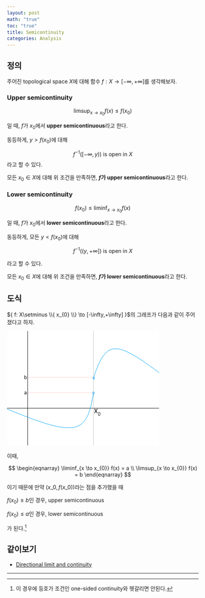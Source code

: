 ```yaml
---
layout: post
math: "true"
toc: "true"
title: Semicontinuity
categories: Analysis
---
```

## 정의

주어진 topological space ${ X }$에 대해 함수 ${ f: X \to [-\infty, + \infty] }$를 생각해보자. 

### Upper semicontinuity

$$ \limsup_{x \to x_{0}} f(x) \le f(x_{0}) $$

일 때, ${ f }$가 ${ x_{0} }$에서 **upper semicontinuous**라고 한다.

동등하게, ${ y>f(x_{0}) }$에 대해

$$ f^{-1}([-\infty,y)) \mbox{ is open in } X  $$
라고 할 수 있다.

모든 ${ x_{0} \in X}$에 대해 위 조건을 만족하면, **${ f }$가 upper semicontinuous**라고 한다.

### Lower semicontinuity

$$ f(x_{0}) \le \liminf_{x \to x_{0}} f(x) $$

일 때, ${ f }$가 ${ x_{0} }$에서 **lower semicontinuous**라고 한다.

동등하게, 모든 ${ y<f(x_{0}) }$에 대해

$$ f^{-1}((y,+\infty]) \mbox{ is open in } X $$

라고 할 수 있다.

모든 ${ x_{0} \in X }$에 대해 위 조건을 만족하면, **${ f }$가 lower semicontinuous**라고 한다.

## 도식

${ f: X\setminus \\{ x_{0} \\} \to [-\infty,+\infty] }$의 그래프가 다음과 같이 주어졌다고 하자.

![semicontinuity](https://github.com/paraconsistent/paraconsistent.github.io/blob/master/_posts/analysis/semicontinuity/semiconti.png?raw=true)

이때,

$$ \begin{eqnarray} \liminf_{x \to x_{0}} f(x) = a \\ \limsup_{x \to x_{0}} f(x) = b \end{eqnarray} $$

이기 때문에 만약 ${ (x\_{0},f(x\_{0})) }$라는 점을 추가했을 때

${ f(x_{0}) \ge b }$인 경우, upper semicontinuous

${ f(x_{0}) \le a }$인 경우, lower semicontinuous

가 된다.[^1]

## 같이보기

- [Directional limit and continuity](https://paraconsistent.github.io/analysis/2024/02/27/directional-continuity.html)

---
[^1]: 이 경우에 등호가 조건인 one-sided continuity와 헷갈리면 안된다.